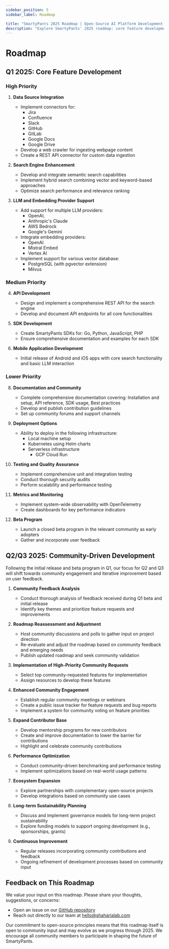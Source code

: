 ```yaml
---
sidebar_position: 5
sidebar_label: Roadmap

title: "SmartyPants 2025 Roadmap | Open-Source AI Platform Development Plan"
description: "Explore SmartyPants' 2025 roadmap: core feature development, community-driven enhancements, and long-term sustainability plans for our open-source AI platform."
---
```


# Roadmap

## Q1 2025: Core Feature Development

### High Priority
1. **Data Source Integration**
    - Implement connectors for: 
      - Jira
      - Confluence
      - Slack
      - GitHub
      - GitLab
      - Google Docs
      - Google Drive
    - Develop a web crawler for ingesting webpage content
    - Create a REST API connector for custom data ingestion

2. **Search Engine Enhancement**
    - Develop and integrate semantic search capabilities
    - Implement hybrid search combining vector and keyword-based approaches
    - Optimize search performance and relevance ranking

3. **LLM and Embedding Provider Support**
    - Add support for multiple LLM providers:
      - OpenAI,
      - Anthropic's Claude
      - AWS Bedrock
      - Google's Gemini
    - Integrate embedding providers:
      - OpenAI
      - Mistral Embed
      - Vertex AI
    - Implement support for various vector database:
      - PostgreSQL (with pgvector extension)
      - Milvus

### Medium Priority
4. **API Development**
    - Design and implement a comprehensive REST API for the search engine
    - Develop and document API endpoints for all core functionalities

5. **SDK Development**
    - Create SmartyPants SDKs for: Go, Python, JavaScript, PHP
    - Ensure comprehensive documentation and examples for each SDK

6. **Mobile Application Development**
    - Initial release of Android and iOS apps with core search functionality and basic LLM interaction

### Lower Priority
8. **Documentation and Community**
    - Complete comprehensive documentation covering: Installation and setup, API reference, SDK usage, Best practices
    - Develop and publish contribution guidelines
    - Set up community forums and support channels

9. **Deployment Options**
    - Ability to deploy in the following infrastructure: 
      - Local machine setup
      - Kubernetes using Helm charts
      - Serverless infrastructure
        - GCP Cloud Run

10. **Testing and Quality Assurance**
    - Implement comprehensive unit and integration testing
    - Conduct thorough security audits
    - Perform scalability and performance testing

11. **Metrics and Monitoring**
    - Implement system-wide observability with OpenTelemetry
    - Create dashboards for key performance indicators

12. **Beta Program**
    - Launch a closed beta program in the relevant community as early adopters
    - Gather and incorporate user feedback

## Q2/Q3 2025: Community-Driven Development

Following the initial release and beta program in Q1, our focus for Q2 and Q3 will shift towards community engagement and iterative improvement based on user feedback.

1. **Community Feedback Analysis**
    - Conduct thorough analysis of feedback received during Q1 beta and initial release
    - Identify key themes and prioritize feature requests and improvements

2. **Roadmap Reassessment and Adjustment**
    - Host community discussions and polls to gather input on project direction
    - Re-evaluate and adjust the roadmap based on community feedback and emerging needs
    - Publish updated roadmap and seek community validation

3. **Implementation of High-Priority Community Requests**
    - Select top community-requested features for implementation
    - Assign resources to develop these features

4. **Enhanced Community Engagement**
    - Establish regular community meetings or webinars
    - Create a public issue tracker for feature requests and bug reports
    - Implement a system for community voting on feature priorities

5. **Expand Contributor Base**
    - Develop mentorship programs for new contributors
    - Create and improve documentation to lower the barrier for contributions
    - Highlight and celebrate community contributions

6. **Performance Optimization**
    - Conduct community-driven benchmarking and performance testing
    - Implement optimizations based on real-world usage patterns

7. **Ecosystem Expansion**
    - Explore partnerships with complementary open-source projects
    - Develop integrations based on community use cases

8. **Long-term Sustainability Planning**
    - Discuss and implement governance models for long-term project sustainability
    - Explore funding models to support ongoing development (e.g., sponsorships, grants)

9. **Continuous Improvement**
    - Regular releases incorporating community contributions and feedback
    - Ongoing refinement of development processes based on community input

## Feedback on This Roadmap
We value your input on this roadmap. Please share your thoughts, suggestions, or concerns:
- Open an issue on our [GitHub repository](https://github.com/shaharia-lab/smarty-pants)
- Reach out directly to our team at [hello@shaharialab.com](mailto:hello@shaharialab.com)

Our commitment to open-source principles means that this roadmap itself is open to community input and may evolve as we progress through 2025. We encourage all community members to participate in shaping the future of SmartyPants.